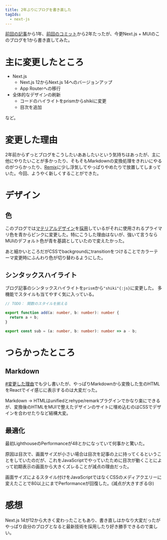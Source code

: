 ```yaml
---
title: 2年ぶりにブログを書き直した
tagIds:
  - next-js
---
```


[前回の記事](/article/discord-spoiler)から1年、[前回のコミット](https://github.com/sqrtox/sqrtox.vercel.app/commit/c55f1ff240a9fa34cc8d47d58068212a115ea5f8)から2年たったが、今更Next.js + MUIのこのブログを1から書き直してみた。  

# 主に変更したところ

- Next.js
  - Next.js 12からNext.js 14へのバージョンアップ
  - App Routerへの移行
- 全体的なデザインの刷新
  - コードのハイライトをprismからshikiに変更
  - 目次を追加

など。

# 変更した理由

2年前からずっとブログをこうしたいああしたいという気持ちはあったが、主に他にやりたいことが多かったり、そもそもMarkdownの変換処理をきれいにやるのがつらかったり、[Remix](https://remix.run/)に少し浮気してやっぱりやめたりで放置してしまっていた。今回、ようやく新しくすることができた。

# デザイン

## 色

このブログでは[マテリアルデザイン](https://m3.material.io/)を[採用](https://mui.com/)しているがそれに使用されるプライマリ色を青からピンクに変更した。特にこうした理由はないが、強いて言うならMUIのデフォルト色が青を基調としていたので変えたかった。

あと細かいところだがCSSでbackgroundにtransitionをつけることでカラーテーマ変更時にふんわり色が切り替わるようにした。

## シンタックスハイライト

ブログ記事のシンタックスハイライトを`prism`から`"shiki"{:js}`に変更した。
多機能でスタイルも当てやすく気に入っている。

```ts title="libs/math.js" {1,3-5} showLineNumbers
// TODO： 関数のスタイルを揃える

export function add(a: number, b: number): number {
  return a + b;
}

export const sub = (a: number, b: number): number => a - b;
```

# つらかったところ

## Markdown

[#変更した理由](#変更した理由)でも少し書いたが、やっぱりMarkdownから変換した生のHTMLをReactでイイ感じに表示するのは大変だった。

Markdown → HTMLはunifiedとrehype/remarkプラグインでかなり楽にできるが、変換後のHTMLをMUIで整えたデザインのサイトに埋め込むのはCSSでデザインを合わせたりなど結構大変。

## 最適化

最初LighthouseのPerformanceが48とかになっていて何事かと驚いた。

原因は目次で、画面サイズが小さい場合は目次を記事の上に持ってくるということをしていたのだが、これをJavaScriptでやっていたために目次が動くことによって初期表示の画面から大きくズレることが減点の理由だった。

画面サイズによるスタイル付けをJavaScriptではなくCSSのメディアクエリーに変えたことで80以上にまでPerformanceが回復した。(減点が大きすぎる😢)

# 感想

Next.js 14が12から大きく変わったこともあり、書き直しはかなり大変だったがやっぱり自分のブログとなると最新技術を採用したり好き勝手できるので楽しい。
